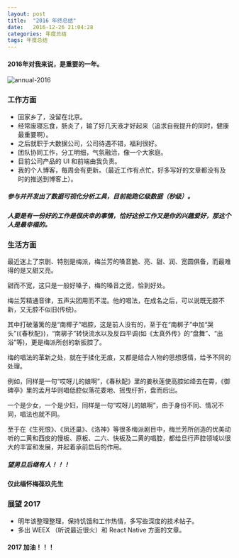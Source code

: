 ```yaml
---
layout: post
title:  "2016 年终总结"
date:   2016-12-26 21:04:28
categories: 年度总结
tags: 年度总结
---
```

#### 2016年对我来说，是重要的一年。

![annual-2016](http://i.imgur.com/sf4JneS.jpg)

### 工作方面

- 回家乡了，没留在北京。
- 经常废寝忘食，肠炎了，输了好几天液才好起来（追求自我提升的同时，健康最重要啊）。
- 之后就职于大数据公司，公司待遇不错，福利很好。
- 团队协同工作，分工明细，气氛融洽，像一个大家庭。
- 目前公司产品的 UI 和前端由我负责。
- 我的个人博客，每周会有更新。（最近工作有点忙，好多写好的文章都没有及时的推送到博客上）。

##### 参与并开发出了数据可视化分析工具，目前能跑亿级数据（秒级）。

##### 人要是有一份好的工作是很庆幸的事情，恰好这份工作又是你的兴趣爱好，那这个人是最幸福的。


### 生活方面

最近迷上了京剧、特别是梅派，梅兰芳的嗓音脆、亮、甜、润、宽圆俱备，而最难得的是又甜又亮。

甜而不宽，这只是一般好嗓子，梅的嗓音之宽，恰到好处。

梅兰芳精通音律，五声尖团用而不混。他的唱法，在成名之后，可以说既无腔不新，又无腔不似旧(传统)。

其中打破藩篱的是“南椰子”唱腔，这是前人没有的，至于在“南梆子”中加“哭头”(《春秋配》)，“南梆子”转快流水以及反四平调(如《太真外传》的“盘舞”、“出浴”等)，更是梅派所创的新扳腔了。

梅的唱法的革新之处，就在于揉化无痕，又都是结合人物的思想感情，给予不同的处理。

例如，同样是一句“哎呀儿的娘啊”，《春秋配》里的姜秋莲使高腔如绛去在霄，《御碑亭》里的孟月华则唱低腔似落花委地、摇曳纡折，盘而后出。

一个是少女，一个是少妇，同样是一句“哎呀儿的娘啊”，由于身份不同、情况不同，唱法也就不同。

至于在《生死恨》、《凤还巢》、《洛神》等很多梅派剧目中，梅兰芳所创造的优美动听的二黄和西皮的慢板、原板、二六、快板及二黄的唱腔，都给旦行声腔领域以很大的丰富和发展，并起着承前启后的作用。

##### 望男旦后继有人！！！

####  仅此缅怀梅葆玖先生



### 展望 2017


- 明年该整理整理，保持饥饿和工作热情，多写些深度的技术帖子。
- 多出 WEEX （听说最近很火）和 React Native 方面的文章。


#### 2017 加油！！！
